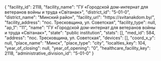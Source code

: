 {
    "facility_id": 2118,
    "facility_name": "ГУ «Городской дом-интернат для ветеранов войны и труда «Свiтанак»",
    "district_id": "5-01-0",
    "district_name": "Минский район",
    "facility_url": "https:\/\/svitanakdom.by\/",
    "facility_address": "пос. Тресковщина, ул. Советская",
    "facility_type": null,
    "ap_1": "11",
    "name": "ГУ «Городской дом-интернат для ветеранов войны и труда «Свiтанак»",
    "state": "public institution",
    "stats": [],
    "med_id": 584,
    "address": "пос. Тресковщина, ул. Советская",
    "devices": [],
    "coord_x_y": null,
    "place_name": "Минск",
    "place_type": "city",
    "localties_key": 104,
    "year_of_closing": null,
    "year_of_opening": "0",
    "healthcare_facility_key": 2118,
    "administrative_division_id": "5-01-0"
}